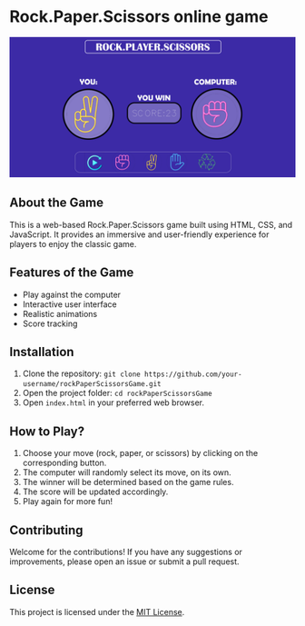 # Rock.Paper.Scissors online game 

![Main Page](/Designs/mainPage.png)

## About the Game 

This is a web-based Rock.Paper.Scissors game built using HTML, CSS, and JavaScript. It provides an immersive and user-friendly experience for players to enjoy the classic game.

## Features of the Game 

- Play against the computer
- Interactive user interface
- Realistic animations
- Score tracking

## Installation

1. Clone the repository: `git clone https://github.com/your-username/rockPaperScissorsGame.git`
2. Open the project folder: `cd rockPaperScissorsGame`
3. Open `index.html` in your preferred web browser.

## How to Play?

1. Choose your move (rock, paper, or scissors) by clicking on the corresponding button.
2. The computer will randomly select its move, on its own.
3. The winner will be determined based on the game rules.
4. The score will be updated accordingly.
5. Play again for more fun!

## Contributing

Welcome for the contributions! If you have any suggestions or improvements, please open an issue or submit a pull request.

## License

This project is licensed under the [MIT License](LICENSE).
